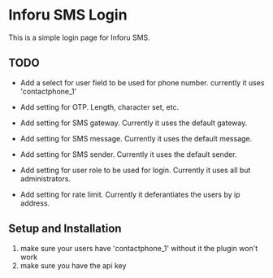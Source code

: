 # Inforu SMS Login

This is a simple login page for Inforu SMS.

## TODO

- Add a select for user field to be used for phone number. currently it uses 'contactphone_1'
- Add setting for OTP. Length, character set, etc.
- Add setting for SMS gateway. Currently it uses the default gateway.
- Add setting for SMS message. Currently it uses the default message.
- Add setting for SMS sender. Currently it uses the default sender.
- Add setting for user role to be used for login. Currently it uses all but administrators.

- Add setting for rate limit. Currently it deferantiates the users by ip address.

## Setup and Installation

1. make sure your users have 'contactphone_1' without it the plugin won't work
2. make sure you have the api key